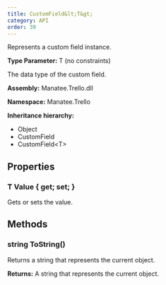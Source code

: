 ```yaml
---
title: CustomField&lt;T&gt;
category: API
order: 39
---
```


Represents a custom field instance.

**Type Parameter:** T (no constraints)

The data type of the custom field.

**Assembly:** Manatee.Trello.dll

**Namespace:** Manatee.Trello

**Inheritance hierarchy:**

- Object
- CustomField
- CustomField&lt;T&gt;

## Properties

### T Value { get; set; }

Gets or sets the value.

## Methods

### string ToString()

Returns a string that represents the current object.

**Returns:** A string that represents the current object.

